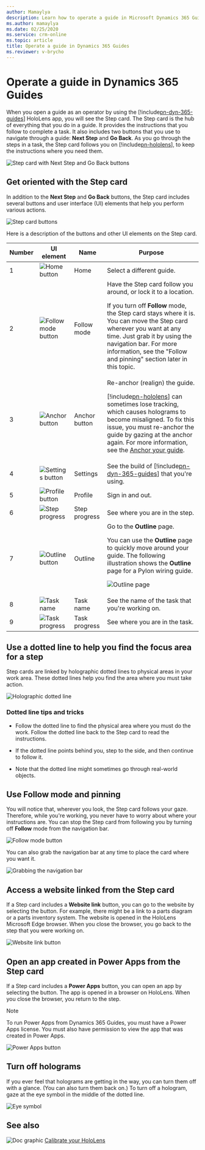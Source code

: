 ```yaml
---
author: Mamaylya
description: Learn how to operate a guide in Microsoft Dynamics 365 Guides by using the HoloLens app.
ms.author: mamaylya
ms.date: 02/25/2020
ms.service: crm-online
ms.topic: article
title: Operate a guide in Dynamics 365 Guides
ms.reviewer: v-brycho
---
```


# Operate a guide in Dynamics 365 Guides

<!--
![Video camera graphic](media/video-camera.PNG "Video camera graphic") [Watch a video about operating a guide](https://aka.ms/guidesoperate)
-->

When you open a guide as an operator by using the [!include[pn-dyn-365-guides](../includes/pn-dyn-365-guides.md)] HoloLens app, you will see the Step card. The Step card is the hub of everything that you do in a guide. It provides the instructions that you follow to complete a task. It also includes two buttons that you use to navigate through a guide: **Next Step** and **Go Back**. As you go through the steps in a task, the Step card follows you on [!include[pn-hololens](../includes/pn-hololens.md)], to keep the instructions where you need them.

![Step card with Next Step and Go Back buttons](media/pin.PNG "Step card with Next Step and Go Back buttons")

## Get oriented with the Step card

In addition to the **Next Step** and **Go Back** buttons, the Step card includes several buttons and user interface (UI) elements that help you perform various actions.

![Step card buttons](media/operator-step-card-orientation.PNG "Step card buttons")

Here is a description of the buttons and other UI elements on the Step card.

| Number | UI element | Name | Purpose |
|---|---|---|---|
| 1 | ![Home button](media/home-button.png "Home button") | Home | Select a different guide. |
| 2 | ![Follow mode button](media/follow-button.png "Follow mode button") | Follow mode | Have the Step card follow you around, or lock it to a location.<p>If you turn off **Follow** mode, the Step card stays where it is. You can move the Step card wherever you want at any time. Just grab it by using the navigation bar. For more information, see the "Follow and pinning" section later in this topic.</p> |
| 3 | ![Anchor button](media/anchor-button.PNG "Anchor button") | Anchor button | Re-anchor (realign) the guide.<p>[!include[pn-hololens](../includes/pn-hololens.md)] can sometimes lose tracking, which causes holograms to become misaligned. To fix this issue, you must re-anchor the guide by gazing at the anchor again. For more information, see the [Anchor your guide](operator-anchor.md).</p> |
| 4 | ![Settings button](media/settings-button.png "Settings button") | Settings | See the build of [!include[pn-dyn-365-guides](../includes/pn-dyn-365-guides.md)] that you're using. |
| 5 | ![Profile button](media/profile-button.png "Profile button") | Profile | Sign in and out. |
| 6 | ![Step progress](media/step-progress.PNG "Step progress") | Step progress | See where you are in the step. |
| 7 | ![Outline button](media/outline-button.png "Outline button") | Outline | Go to the **Outline** page.<p>You can use the **Outline** page to quickly move around your guide. The following illustration shows the **Outline** page for a Pylon wiring guide.</p><p>![Outline page](media/outline-operator.PNG "Outline page")</p> |
| 8 | ![Task name](media/task-name-table.PNG "Task name") | Task name | See the name of the task that you're working on. |
| 9 | ![Task progress](media/task-progress.PNG "Task progress") | Task progress | See where you are in the task. |

## Use a dotted line to help you find the focus area for a step

Step cards are linked by holographic dotted lines to physical areas in your work area. These dotted lines help you find the area where you must take action.

![Holographic dotted line](media/dotted-line.PNG "Holographic dotted line")

### Dotted line tips and tricks

- Follow the dotted line to find the physical area where you must do the work. Follow the dotted line back to the Step card to read the instructions.

- If the dotted line points behind you, step to the side, and then continue to follow it.

- Note that the dotted line might sometimes go through real-world objects.

## Use Follow mode and pinning

You will notice that, wherever you look, the Step card follows your gaze. Therefore, while you're working, you never have to worry about where your instructions are. You can stop the Step card from following you by turning off **Follow** mode from the navigation bar.

![Follow mode button](media/follow-button-nav-bar.PNG "Follow mode button")

You can also grab the navigation bar at any time to place the card where you want it.

![Grabbing the navigation bar](media/follow-button-move-card.PNG "Grabbing the navigation bar")

## Access a website linked from the Step card

If a Step card includes a **Website link** button, you can go to the website by selecting the button. For example, there might be a link to a parts diagram or a parts inventory system. The website is opened in the HoloLens Microsoft Edge browser. When you close the browser, you go back to the step that you were working on.

![Website link button](media/website-button-runtime.PNG "Website link button")

## Open an app created in Power Apps from the Step card

If a Step card includes a **Power Apps** button, you can open an app by selecting the button. The app is opened in a browser on HoloLens. When you close the browser, you return to the step. 

> [!NOTE]
> To run Power Apps from Dynamics 365 Guides, you must have a Power Apps license. You must also have permission to view the app that was created in Power Apps.

![Power Apps button](media/website-button-runtime.PNG "Power Apps button")

## Turn off holograms

If you ever feel that holograms are getting in the way, you can turn them off with a glance. (You can also turn them back on.) To turn off a hologram, gaze at the eye symbol in the middle of the dotted line.

![Eye symbol](media/dotted-line-toggle-visibility.PNG "Eye symbol")

## See also

<!--![Video camera graphic](media/video-camera.PNG "Video camera graphic") [Watch a video about operating a guide](https://aka.ms/guidesoperate)<br>
-->
![Doc graphic](media/doc-icon.PNG "Doc graphic") [Calibrate your HoloLens](https://docs.microsoft.com/windows/mixed-reality/calibration)

